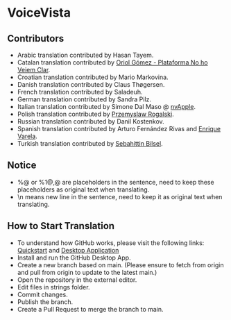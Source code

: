 # VoiceVista

## Contributors
- Arabic translation contributed by Hasan Tayem.
- Catalan translation contributed by [Oriol Gómez - Plataforma No ho Veiem Clar](https://www.nohoveiemclar.cat).
- Croatian translation contributed by Mario Markovina.
- Danish translation contributed by Claus Thøgersen.
- French translation contributed by Saladeuh.
- German translation contributed by Sandra Pilz.
- Italian translation contributed by Simone Dal Maso @ [nvApple](https://nvapple.it).
- Polish translation contributed by [Przemyslaw Rogalski](https://twitter.com/Rogalenko). 
- Russian translation contributed by Danil Kostenkov.
- Spanish translation contributed by Arturo Fernández Rivas and [Enrique Varela](https://about.me/enriquevarela).
- Turkish translation contributed by [Sebahittin Bilsel](https://twitter.com/sebahittinbilse).

## Notice
- %@ or %1$@, %2$@ are placeholders in the sentence, need to keep these placeholders as original text when translating.
- \n means new line in the sentence, need to keep it as original text when translating.

## How to Start Translation
- To understand how GitHub works, please visit the following links: [Quickstart](https://docs.github.com/en/get-started/quickstart/hello-world) and [Desktop Application](https://docs.github.com/en/desktop/overview/getting-started-with-github-desktop)
- Install and run the GitHub Desktop App.
- Create a new branch based on main. (Please ensure to fetch from origin and pull from origin to update to the latest main.)
- Open the repository in the external editor.
- Edit files in strings folder.
- Commit changes.
- Publish the branch.
- Create a Pull Request to merge the branch to main.